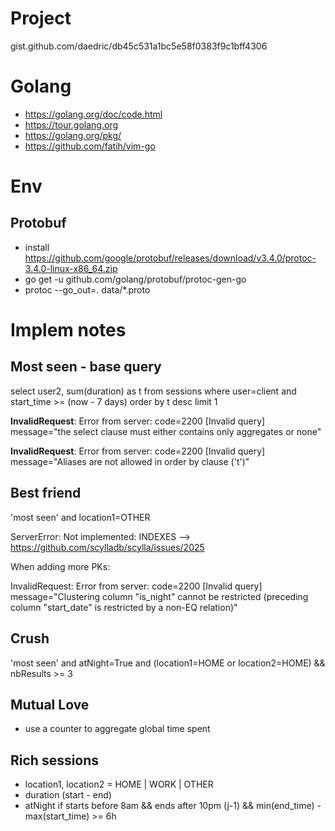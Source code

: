 Project
=======

gist.github.com/daedric/db45c531a1bc5e58f0383f9c1bff4306

Golang
======

* https://golang.org/doc/code.html
* https://tour.golang.org
* https://golang.org/pkg/
* https://github.com/fatih/vim-go

Env
===

Protobuf
--------

* install https://github.com/google/protobuf/releases/download/v3.4.0/protoc-3.4.0-linux-x86_64.zip
* go get -u github.com/golang/protobuf/protoc-gen-go
* protoc --go_out=. data/*.proto

Implem notes
============

Most seen - base query
---------

select user2, sum(duration) as t
  from sessions 
  where 
      user=client 
  and start_time >= (now - 7 days) 
  order by t desc limit 1

**InvalidRequest**: Error from server: code=2200 [Invalid query] message="the select clause must either contains only aggregates or none"

**InvalidRequest**: Error from server: code=2200 [Invalid query] message="Aliases are not allowed in order by clause ('t')"


Best friend
-----------

  'most seen' and location1=OTHER 

ServerError: Not implemented: INDEXES --> https://github.com/scylladb/scylla/issues/2025

When adding more PKs:

InvalidRequest: Error from server: code=2200 [Invalid query] message="Clustering column "is_night" cannot be restricted (preceding column "start_date" is restricted by a non-EQ relation)"


Crush
-----

 'most seen' and atNight=True and (location1=HOME or location2=HOME) && nbResults >= 3

Mutual Love
-----------

* use a counter to aggregate global time spent


Rich sessions
-------------

* location1, location2 = HOME | WORK | OTHER
* duration (start - end)
* atNight if starts before 8am 
          && ends after 10pm (j-1) 
          && min(end_time) - max(start_time) >= 6h

